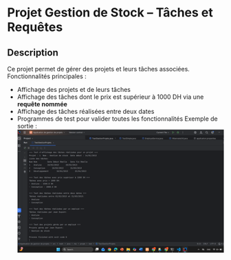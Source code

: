 # Projet Gestion de Stock – Tâches et Requêtes

## Description
Ce projet permet de gérer des projets et leurs tâches associées.  
Fonctionnalités principales :  
- Affichage des projets et de leurs tâches  
- Affichage des tâches dont le prix est supérieur à 1000 DH via une **requête nommée**  
- Affichage des tâches réalisées entre deux dates  
- Programmes de test pour valider toutes les fonctionnalités
Exemple de sortie :
![Screenshot](images/1.png)